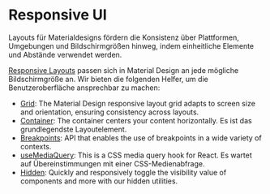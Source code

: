 # Responsive UI

<p class="description">Layouts für Materialdesigns fördern die Konsistenz über Plattformen, Umgebungen und Bildschirmgrößen hinweg, indem einheitliche Elemente und Abstände verwendet werden.</p>

[Responsive Layouts](https://material.io/design/layout/responsive-layout-grid.html) passen sich in Material Design an jede mögliche Bildschirmgröße an. Wir bieten die folgenden Helfer, um die Benutzeroberfläche ansprechbar zu machen:

- [Grid](/components/grid/): The Material Design responsive layout grid adapts to screen size and orientation, ensuring consistency across layouts.
- [Container](/components/container/): The container centers your content horizontally. Es ist das grundlegendste Layoutelement.
- [Breakpoints](/customization/breakpoints/): API that enables the use of breakpoints in a wide variety of contexts.
- [useMediaQuery](/components/use-media-query/): This is a CSS media query hook for React. Es wartet auf Übereinstimmungen mit einer CSS-Medienabfrage.
- [Hidden](/components/hidden/): Quickly and responsively toggle the visibility value of components and more with our hidden utilities.
